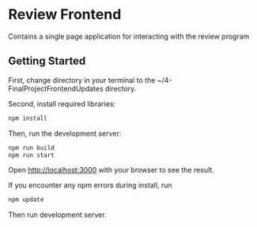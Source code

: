 # Review Frontend

Contains a single page application for interacting with the review program

## Getting Started

First, change directory in your terminal to the ~/4-FinalProjectFrontendUpdates directory.

Second, install required libraries:

```bash
npm install
```

Then, run the development server:

```bash
npm run build
npm run start
```

Open [http://localhost:3000](http://localhost:3000) with your browser to see the result.

If you encounter any npm errors during install, run

```bash
npm update
```
Then run development server.